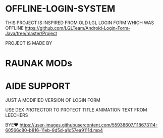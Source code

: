 # OFFLINE-LOGIN-SYSTEM

THIS PROJECT IS INSPIRED FROM OLD LGL LOGIN FORM WHICH WAS OFFLINE 
https://github.com/LGLTeam/Android-Login-Form-Java/tree/master/Project

PROJECT IS MADE BY
# RAUNAK MODs
# AIDE SUPPORT
JUST A MODIFIED VERSION OF LOGIN FORM 

USE DEX PROTECTOR TO PROTECT TITLE ANIMATION TEXT FROM LEECHERS

BYE❤️
https://user-images.githubusercontent.com/55938607/118673114-60566c80-b816-11eb-8d5d-a1c57ea9111d.mp4
